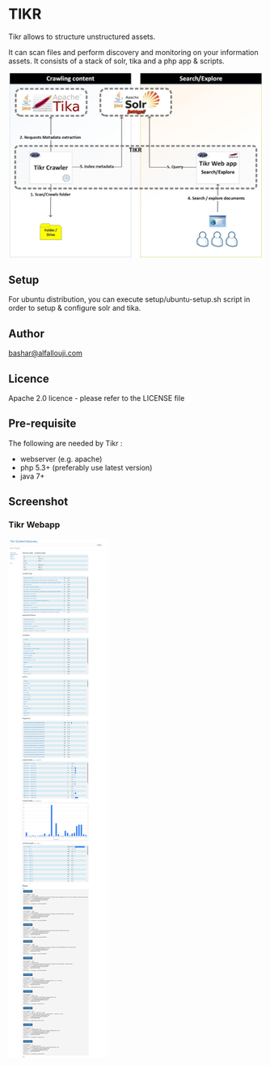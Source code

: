 # TIKR

Tikr allows to structure unstructured assets.

It can scan files and perform discovery and monitoring on your information assets. It consists of a stack of solr, tika and a php app & scripts.

![Alt text](https://github.com/alfallouji/SCREENS/blob/master/Tikr/overview.jpg "Overview of Tikr")


## Setup

For ubuntu distribution, you can execute setup/ubuntu-setup.sh script in order to setup & configure solr and tika.

## Author

bashar@alfallouji.com

## Licence

Apache 2.0 licence - please refer to the LICENSE file

## Pre-requisite

The following are needed by Tikr :

- webserver (e.g. apache)
- php 5.3+ (preferably use latest version)
- java 7+


## Screenshot

### Tikr Webapp

![Alt text](https://github.com/alfallouji/SCREENS/blob/master/Tikr/screenshot.full.jpg "Full screenshot")

